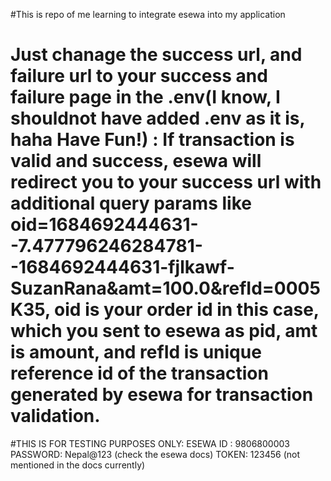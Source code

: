 #This is repo of me learning to integrate esewa into my application

# Just chanage the success url, and failure url to your success and failure page in the .env(I know, I shouldnot have added .env as it is, haha Have Fun!) : If transaction is valid and success, esewa will redirect you to your success url with additional query params like oid=1684692444631--7.477796246284781--1684692444631-fjlkawf-SuzanRana&amt=100.0&refId=0005K35, oid is your order id in this case, which you sent to esewa as pid, amt is amount, and refId is unique reference id of the transaction generated by esewa for transaction validation.

#THIS IS FOR TESTING PURPOSES ONLY:
ESEWA ID : 9806800003
PASSWORD: Nepal@123 (check the esewa docs)
TOKEN: 123456 (not mentioned in the docs currently)
